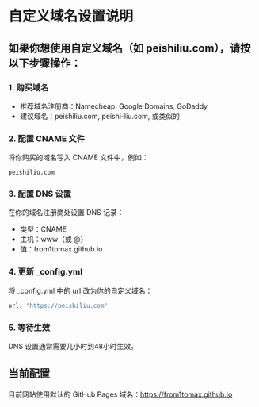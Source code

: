 # 自定义域名设置说明

## 如果你想使用自定义域名（如 peishiliu.com），请按以下步骤操作：

### 1. 购买域名
- 推荐域名注册商：Namecheap, Google Domains, GoDaddy
- 建议域名：peishiliu.com, peishi-liu.com, 或类似的

### 2. 配置 CNAME 文件
将你购买的域名写入 CNAME 文件中，例如：
```
peishiliu.com
```

### 3. 配置 DNS 设置
在你的域名注册商处设置 DNS 记录：
- 类型：CNAME
- 主机：www（或 @）
- 值：from1tomax.github.io

### 4. 更新 _config.yml
将 _config.yml 中的 url 改为你的自定义域名：
```yaml
url: "https://peishiliu.com"
```

### 5. 等待生效
DNS 设置通常需要几小时到48小时生效。

## 当前配置
目前网站使用默认的 GitHub Pages 域名：https://from1tomax.github.io
